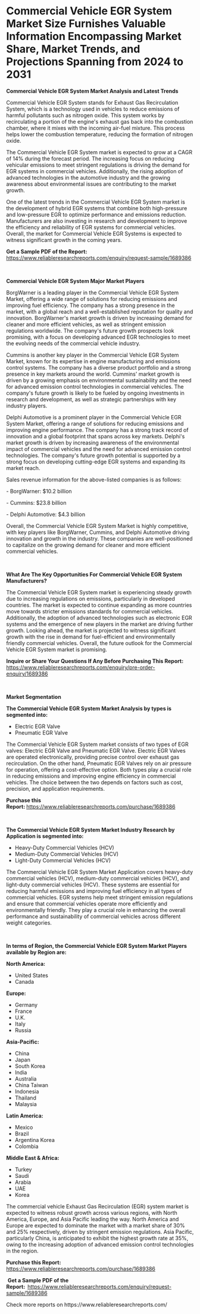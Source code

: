 <p><h1>Commercial Vehicle EGR System Market Size Furnishes Valuable Information Encompassing Market Share, Market Trends, and Projections Spanning from 2024 to 2031</h1></p><p><strong>Commercial Vehicle EGR System Market Analysis and Latest Trends</strong></p>
<p><p>Commercial Vehicle EGR System stands for Exhaust Gas Recirculation System, which is a technology used in vehicles to reduce emissions of harmful pollutants such as nitrogen oxide. This system works by recirculating a portion of the engine's exhaust gas back into the combustion chamber, where it mixes with the incoming air-fuel mixture. This process helps lower the combustion temperature, reducing the formation of nitrogen oxide.</p><p>The Commercial Vehicle EGR System market is expected to grow at a CAGR of 14% during the forecast period. The increasing focus on reducing vehicular emissions to meet stringent regulations is driving the demand for EGR systems in commercial vehicles. Additionally, the rising adoption of advanced technologies in the automotive industry and the growing awareness about environmental issues are contributing to the market growth.</p><p>One of the latest trends in the Commercial Vehicle EGR System market is the development of hybrid EGR systems that combine both high-pressure and low-pressure EGR to optimize performance and emissions reduction. Manufacturers are also investing in research and development to improve the efficiency and reliability of EGR systems for commercial vehicles. Overall, the market for Commercial Vehicle EGR Systems is expected to witness significant growth in the coming years.</p></p>
<p><strong>Get a Sample PDF of the Report:&nbsp;</strong> <a href="https://www.reliableresearchreports.com/enquiry/request-sample/1689386">https://www.reliableresearchreports.com/enquiry/request-sample/1689386</a></p>
<p>&nbsp;</p>
<p><strong>Commercial Vehicle EGR System Major Market Players</strong></p>
<p><p>BorgWarner is a leading player in the Commercial Vehicle EGR System Market, offering a wide range of solutions for reducing emissions and improving fuel efficiency. The company has a strong presence in the market, with a global reach and a well-established reputation for quality and innovation. BorgWarner's market growth is driven by increasing demand for cleaner and more efficient vehicles, as well as stringent emission regulations worldwide. The company's future growth prospects look promising, with a focus on developing advanced EGR technologies to meet the evolving needs of the commercial vehicle industry.</p><p>Cummins is another key player in the Commercial Vehicle EGR System Market, known for its expertise in engine manufacturing and emissions control systems. The company has a diverse product portfolio and a strong presence in key markets around the world. Cummins' market growth is driven by a growing emphasis on environmental sustainability and the need for advanced emission control technologies in commercial vehicles. The company's future growth is likely to be fueled by ongoing investments in research and development, as well as strategic partnerships with key industry players.</p><p>Delphi Automotive is a prominent player in the Commercial Vehicle EGR System Market, offering a range of solutions for reducing emissions and improving engine performance. The company has a strong track record of innovation and a global footprint that spans across key markets. Delphi's market growth is driven by increasing awareness of the environmental impact of commercial vehicles and the need for advanced emission control technologies. The company's future growth potential is supported by a strong focus on developing cutting-edge EGR systems and expanding its market reach. </p><p>Sales revenue information for the above-listed companies is as follows:</p><p>- BorgWarner: $10.2 billion</p><p>- Cummins: $23.8 billion</p><p>- Delphi Automotive: $4.3 billion</p><p>Overall, the Commercial Vehicle EGR System Market is highly competitive, with key players like BorgWarner, Cummins, and Delphi Automotive driving innovation and growth in the industry. These companies are well-positioned to capitalize on the growing demand for cleaner and more efficient commercial vehicles.</p></p>
<p>&nbsp;</p>
<p><strong>What Are The Key Opportunities For Commercial Vehicle EGR System Manufacturers?</strong></p>
<p><p>The Commercial Vehicle EGR System market is experiencing steady growth due to increasing regulations on emissions, particularly in developed countries. The market is expected to continue expanding as more countries move towards stricter emissions standards for commercial vehicles. Additionally, the adoption of advanced technologies such as electronic EGR systems and the emergence of new players in the market are driving further growth. Looking ahead, the market is projected to witness significant growth with the rise in demand for fuel-efficient and environmentally friendly commercial vehicles. Overall, the future outlook for the Commercial Vehicle EGR System market is promising.</p></p>
<p><strong>Inquire or Share Your Questions If Any Before Purchasing This Report:</strong> <a href="https://www.reliableresearchreports.com/enquiry/pre-order-enquiry/1689386">https://www.reliableresearchreports.com/enquiry/pre-order-enquiry/1689386</a></p>
<p>&nbsp;</p>
<p><strong>Market Segmentation</strong></p>
<p><strong>The Commercial Vehicle EGR System Market Analysis by types is segmented into:</strong></p>
<p><ul><li>Electric EGR Valve</li><li>Pneumatic EGR Valve</li></ul></p>
<p><p>The Commercial Vehicle EGR System market consists of two types of EGR valves: Electric EGR Valve and Pneumatic EGR Valve. Electric EGR Valves are operated electronically, providing precise control over exhaust gas recirculation. On the other hand, Pneumatic EGR Valves rely on air pressure for operation, offering a cost-effective option. Both types play a crucial role in reducing emissions and improving engine efficiency in commercial vehicles. The choice between the two depends on factors such as cost, precision, and application requirements.</p></p>
<p><strong>Purchase this Report:&nbsp;</strong><a href="https://www.reliableresearchreports.com/purchase/1689386">https://www.reliableresearchreports.com/purchase/1689386</a></p>
<p>&nbsp;</p>
<p><strong>The Commercial Vehicle EGR System Market Industry Research by Application is segmented into:</strong></p>
<p><ul><li>Heavy-Duty Commercial Vehicles (HCV)</li><li>Medium-Duty Commercial Vehicles (HCV)</li><li>Light-Duty Commercial Vehicles (HCV)</li></ul></p>
<p><p>The Commercial Vehicle EGR System Market Application covers heavy-duty commercial vehicles (HCV), medium-duty commercial vehicles (HCV), and light-duty commercial vehicles (HCV). These systems are essential for reducing harmful emissions and improving fuel efficiency in all types of commercial vehicles. EGR systems help meet stringent emission regulations and ensure that commercial vehicles operate more efficiently and environmentally friendly. They play a crucial role in enhancing the overall performance and sustainability of commercial vehicles across different weight categories.</p></p>
<p>&nbsp;</p>
<p><strong>In terms of Region, the Commercial Vehicle EGR System Market Players available by Region are:</strong></p>
<p>
    <p> <strong> North America: </strong>
        <ul>
            <li>United States</li>
            <li>Canada</li>
        </ul>
        </p> 
    <p> <strong> Europe: </strong>
        <ul>
            <li>Germany</li>
            <li>France</li>
            <li>U.K.</li>
            <li>Italy</li>
            <li>Russia</li>
        </ul>
        </p> 
    <p> <strong> Asia-Pacific: </strong>
        <ul>
            <li>China</li>
            <li>Japan</li>
            <li>South Korea</li>
            <li>India</li>
            <li>Australia</li>
            <li>China Taiwan</li>
            <li>Indonesia</li>
            <li>Thailand</li>
            <li>Malaysia</li>
        </ul>
        </p> 
    <p> <strong> Latin America: </strong>
        <ul>
            <li>Mexico</li>
            <li>Brazil</li>
            <li>Argentina Korea</li>
            <li>Colombia</li>
        </ul>
        </p> 
    <p> <strong> Middle East & Africa: </strong>
        <ul>
            <li>Turkey</li>
            <li>Saudi</li>
            <li>Arabia</li>
            <li>UAE</li>
            <li>Korea</li>
        </ul>
    </p>
    </p>
<p><p>The commercial vehicle Exhaust Gas Recirculation (EGR) system market is expected to witness robust growth across various regions, with North America, Europe, and Asia Pacific leading the way. North America and Europe are expected to dominate the market with a market share of 30% and 25% respectively, driven by stringent emission regulations. Asia Pacific, particularly China, is anticipated to exhibit the highest growth rate at 35%, owing to the increasing adoption of advanced emission control technologies in the region.</p></p>
<p><strong>Purchase this Report: </strong><a href="https://www.reliableresearchreports.com/purchase/1689386">https://www.reliableresearchreports.com/purchase/1689386</a></p>
<p>&nbsp;<strong>Get a Sample PDF of the Report:&nbsp;&nbsp;</strong><a href="https://www.reliableresearchreports.com/enquiry/request-sample/1689386">https://www.reliableresearchreports.com/enquiry/request-sample/1689386</a></p>
<p><strong></strong></p>
<p>Check more reports on https://www.reliableresearchreports.com/</p>